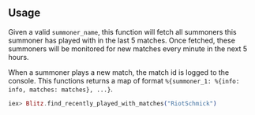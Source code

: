 ## Usage

Given a valid `summoner_name`, this function will fetch all summoners this
summoner has played with in the last 5 matches. Once fetched, these summoners
will be monitored for new matches every minute in the next 5 hours.

When a summoner plays a new match, the match id is logged to the console.
This functions returns a map of format `%{summoner_1: %{info: info, matches: matches}, ...}`.

```elixir
iex> Blitz.find_recently_played_with_matches("RiotSchmick")
```
